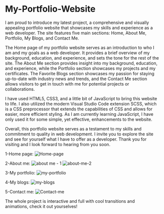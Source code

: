 # My-Portfolio-Website

I am proud to introduce my latest project, a comprehensive and visually appealing portfolio website that showcases my skills and experience as a web developer. The site features five main sections: Home, About Me, Portfolio, My Blogs, and Contact Me.

The Home page of my portfolio website serves as an introduction to who I am and my goals as a web developer. It provides a brief overview of my background, education, and experience, and sets the tone for the rest of the site. The About Me section provides insight into my background, education, and experience, while the Portfolio section showcases my projects and my certificates. The Favorite Blogs section showcases my passion for staying up-to-date with industry news and trends, and the Contact Me section allows visitors to get in touch with me for potential projects or collaborations.

I have used HTML5, CSS3, and a little bit of JavaScript to bring this website to life. I also utilized the modern Visual Studio Code extension SCSS, which is a CSS preprocessor that extends the capabilities of CSS and allows for easier, more efficient styling. As I am currently learning JavaScript, I have only used it for some simple, yet effective, enhancements to the website.

Overall, this portfolio website serves as a testament to my skills and commitment to quality in web development. I invite you to explore the site and see for yourself what I have to offer as a developer. Thank you for visiting and I look forward to hearing from you soon.

1-Home page:
![Home-page](https://user-images.githubusercontent.com/87601009/216808271-8ec3f816-3ef4-4f92-86a3-569033f66048.jpg)

2-About me:
![about me - 1](https://user-images.githubusercontent.com/87601009/216808544-8fc79d56-4f7f-4647-951e-02eadebdb8ea.jpg)
![about-me-2 ](https://user-images.githubusercontent.com/87601009/216808310-a259edf7-c160-44c0-9313-8a4038ab4317.jpg)

3-My portfolio:
![my-portfolio](https://user-images.githubusercontent.com/87601009/216808336-c5154845-54ee-4857-b58c-034a1986dbd5.jpg)

4-My blogs:
![my-blogs](https://user-images.githubusercontent.com/87601009/216808361-752c0cf2-1f33-4af3-8480-7e296740f55d.jpg)

5-Contact me:
![Contact-me](https://user-images.githubusercontent.com/87601009/216808383-657c67db-13b1-4610-94d7-5e62a88748b3.jpg)

The whole project is interactive and full with cool transitions and animations, check it out yourselves!
